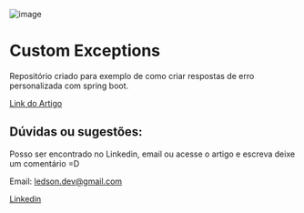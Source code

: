 ![image](https://user-images.githubusercontent.com/20303042/102702884-7d2a4c00-4246-11eb-9719-d4ee6ee7e56e.png)

# Custom Exceptions
Repositório criado para exemplo de como criar respostas de erro personalizada com spring boot.

[Link do Artigo](https://dev.to/ledsonsilva/tratamento-de-erros-personalizados-para-apis-rest-com-spring-boot-4dpd)

## Dúvidas ou sugestões:
Posso ser encontrado no Linkedin, email ou acesse o artigo e escreva deixe um comentário =D

Email: ledson.dev@gmail.com

[Linkedin](https://www.linkedin.com/in/ledson-silva-6a908a110/)
